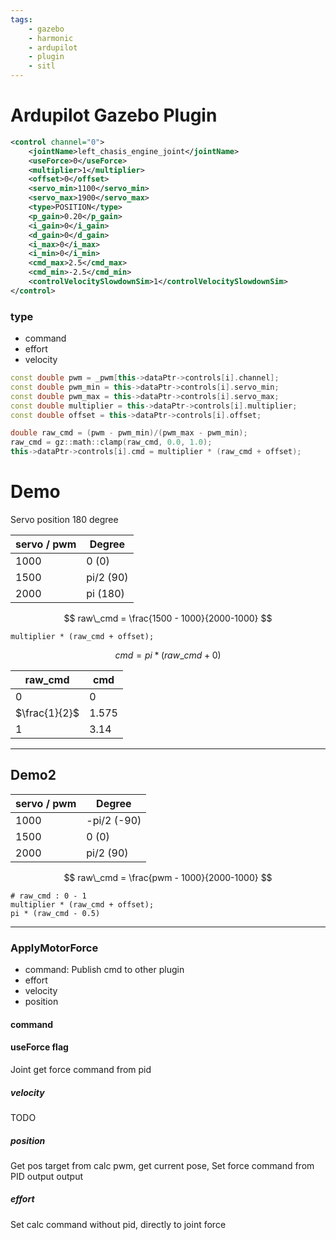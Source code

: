 ```yaml
---
tags:
    - gazebo
    - harmonic
    - ardupilot
    - plugin
    - sitl
---
```


# Ardupilot Gazebo Plugin

```xml
<control channel="0">
    <jointName>left_chasis_engine_joint</jointName>
    <useForce>0</useForce>
    <multiplier>1</multiplier>
    <offset>0</offset>
    <servo_min>1100</servo_min>
    <servo_max>1900</servo_max>
    <type>POSITION</type>
    <p_gain>0.20</p_gain>
    <i_gain>0</i_gain>
    <d_gain>0</d_gain>
    <i_max>0</i_max>
    <i_min>0</i_min>
    <cmd_max>2.5</cmd_max>
    <cmd_min>-2.5</cmd_min>
    <controlVelocitySlowdownSim>1</controlVelocitySlowdownSim>
</control>
```

### type
- command
- effort
- velocity

```cpp
const double pwm = _pwm[this->dataPtr->controls[i].channel];
const double pwm_min = this->dataPtr->controls[i].servo_min;
const double pwm_max = this->dataPtr->controls[i].servo_max;
const double multiplier = this->dataPtr->controls[i].multiplier;
const double offset = this->dataPtr->controls[i].offset;

double raw_cmd = (pwm - pwm_min)/(pwm_max - pwm_min);
raw_cmd = gz::math::clamp(raw_cmd, 0.0, 1.0);
this->dataPtr->controls[i].cmd = multiplier * (raw_cmd + offset);
```

# Demo

Servo position 180 degree

| servo / pwm | Degree |
| ----------- | ------ |
| 1000        | 0 (0)      |
| 1500        | pi/2 (90)      |
| 2000        | pi (180)      |


$$
raw\_cmd = \frac{1500 - 1000}{2000-1000}
$$

```
multiplier * (raw_cmd + offset);
```
$$
cmd = pi * (raw\_cmd + 0)
$$

|  raw_cmd | cmd  |
|---|---|
|  0 |  0 |
|  $\frac{1}{2}$ | 1.575  |
|  1 | 3.14  |

---

## Demo2

| servo / pwm | Degree |
| ----------- | ------ |
| 1000        | -pi/2 (-90)      |
| 1500        | 0 (0)      |
| 2000        | pi/2 (90)      |

$$
raw\_cmd = \frac{pwm - 1000}{2000-1000}
$$

```
# raw_cmd : 0 - 1
multiplier * (raw_cmd + offset);
pi * (raw_cmd - 0.5)
```

---

### ApplyMotorForce
- command: Publish cmd to other plugin
- effort
- velocity
- position

#### command

#### useForce flag
Joint get force command from pid

##### velocity
TODO

##### position
Get pos target from calc pwm, get current pose, 
Set force command from PID output output
##### effort
Set calc command without pid, directly to joint force
